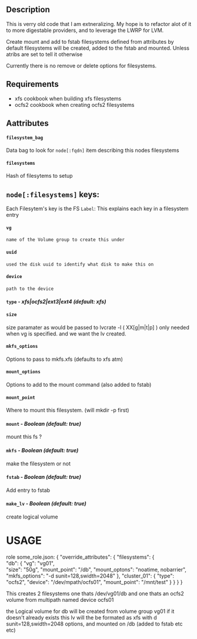 Description
-----------
This is verry old code that I am extneralizing. My hope is to refactor alot of it to more digestable providers, and to leverage the LWRP for LVM. 

Create mount and add to fstab filesystems defined from attributes by default filesystems will be created, added to the fstab and mounted. Unless atribs are set to tell it otherwise

Currently there is no remove or delete options for filesystems.  

Requirements
------------
* xfs cookbook when building xfs filesystems
* ocfs2 cookbook when creating ocfs2 filesystems

Aattributes
-----------
#### `filesystem_bag` 
   Data bag to look for `node[:fqdn]` item describing this nodes filesystems
#### `filesystems`   
  Hash of filesytems to setup

## `node[:filesystems]` keys:
Each Filesytem's key is the FS `Label`: This explains each key in a filesystem entry
#### `vg`      
    name of the Volume group to create this under
#### `uuid`
    used the disk uuid to identify what disk to make this on 
#### `device` 
    path to the device 
#### `type`  - _xfs|ocfs2|ext3|ext4   (default: xfs)_
#### `size`  
  size paramater as would be passed to lvcrate -l ( XX[g|m|t|p] )  only needed when vg is specified. and we want the lv created.
#### `mkfs_options`  
  Options to pass to mkfs.xfs (defaults to xfs atm)
#### `mount_options`  
  Options to add to the mount command (also added to fstab)
#### `mount_point`  
  Where to mount this filesystem. (will mkdir -p first)
#### `mount` - _Boolean  (default: true)_
  mount this fs ? 
#### `mkfs`  - _Boolean  (default: true)_ 
  make the filesystem or not
#### `fstab` -  _Boolean  (default: true)_
  Add entry to fstab 
#### `make_lv` - _Boolean  (default: true)_
  create logical volume 


# USAGE

role some_role.json:
      {
        "override_attributes": {
          "filesystems": {  
            "db": {
              "vg": "vg01",   
              "size": "50g",
              "mount_point": "/db",
              "mount_optons": "noatime, nobarrier",
              "mkfs_options": "-d sunit=128,swidth=2048"
            },
            "cluster_01": {
              "type": "ocfs2",
              "device": "/dev/mpath/ocfs01",
              "mount_point": "/mnt/test"
            }
          }
        }
      }


This creates 2 filesystems one thats /dev/vg01/db and one thats an ocfs2 volume from multipath named device ocfs01 

the Logical volume for db will be created from volume group vg01 if it doesn't already exists this lv will the be formated as xfs with d sunit=128,swidth=2048 options, and mounted on /db  (added to fstab etc etc)


